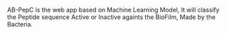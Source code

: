 AB-PepC is the web app based on Machine Learning Model, It will classify the Peptide sequence Active or Inactive againts the BioFilm, Made by the Bacteria.
